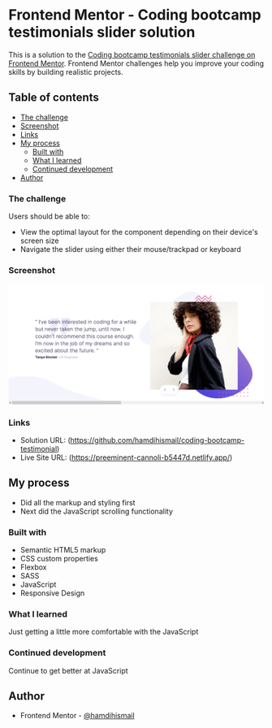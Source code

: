 # Frontend Mentor - Coding bootcamp testimonials slider solution

This is a solution to the [Coding bootcamp testimonials slider challenge on Frontend Mentor](https://www.frontendmentor.io/challenges/coding-bootcamp-testimonials-slider-4FNyLA8JL). Frontend Mentor challenges help you improve your coding skills by building realistic projects. 

## Table of contents

  - [The challenge](#the-challenge)
  - [Screenshot](#screenshot)
  - [Links](#links)
- [My process](#my-process)
  - [Built with](#built-with)
  - [What I learned](#what-i-learned)
  - [Continued development](#continued-development)
- [Author](#author)


### The challenge

Users should be able to:

- View the optimal layout for the component depending on their device's screen size
- Navigate the slider using either their mouse/trackpad or keyboard

### Screenshot

![](/Screenshot%202022-12-29%20at%2021-03-38%20Frontend%20Mentor%20Coding%20Bootcamp%20Testimonials%20Slider.png)



### Links

- Solution URL: (https://github.com/hamdihismail/coding-bootcamp-testimonial)
- Live Site URL: (https://preeminent-cannoli-b5447d.netlify.app/)

## My process
- Did all the markup and styling first
- Next did the JavaScript scrolling functionality

### Built with

- Semantic HTML5 markup
- CSS custom properties
- Flexbox
- SASS
- JavaScript
- Responsive Design


### What I learned

Just getting a little more comfortable with the JavaScript

### Continued development

Continue to get better at JavaScript


## Author

- Frontend Mentor - [@hamdihismail](https://www.frontendmentor.io/profile/hamdihismail)

